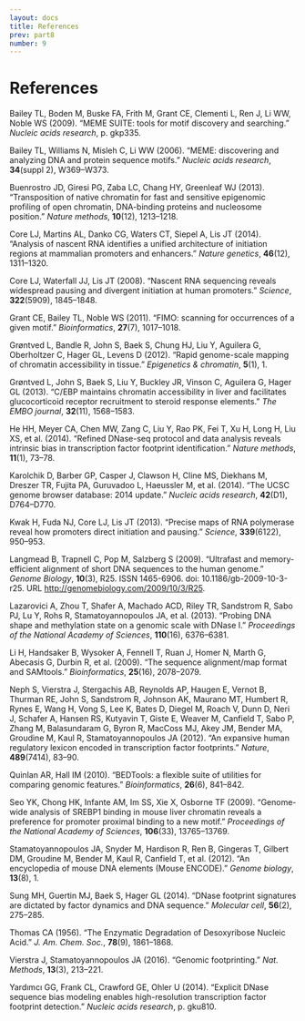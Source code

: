 ```yaml
---
layout: docs
title: References
prev: part8
number: 9
---
```


# References

Bailey TL, Boden M, Buske FA, Frith M, Grant CE, Clementi L, Ren J, Li WW, Noble WS (2009). “MEME SUITE: tools for motif discovery and searching.” *Nucleic acids research*, p. gkp335.

Bailey TL, Williams N, Misleh C, Li WW (2006). “MEME: discovering and analyzing DNA and protein sequence motifs.” *Nucleic acids research*, **34**(suppl 2), W369–W373.

Buenrostro JD, Giresi PG, Zaba LC, Chang HY, Greenleaf WJ (2013). “Transposition of native chromatin for fast and sensitive epigenomic profiling of open chromatin, DNA-binding proteins and nucleosome position.” *Nature methods*, **10**(12), 1213–1218.

Core LJ, Martins AL, Danko CG, Waters CT, Siepel A, Lis JT (2014). “Analysis of nascent RNA identifies a unified architecture of initiation regions at mammalian promoters and enhancers.” *Nature genetics*, **46**(12), 1311–1320.

Core LJ, Waterfall JJ, Lis JT (2008). “Nascent RNA sequencing reveals widespread pausing and divergent initiation at human promoters.” *Science*, **322**(5909), 1845–1848.

Grant CE, Bailey TL, Noble WS (2011). “FIMO: scanning for occurrences of a given motif.” *Bioinformatics*, **27**(7), 1017–1018.

Grøntved L, Bandle R, John S, Baek S, Chung HJ, Liu Y, Aguilera G, Oberholtzer C, Hager GL, Levens D (2012). “Rapid genome-scale mapping of chromatin accessibility in tissue.” *Epigenetics & chromatin*, **5**(1), 1.

Grøntved L, John S, Baek S, Liu Y, Buckley JR, Vinson C, Aguilera G, Hager GL (2013). “C/EBP maintains chromatin accessibility in liver and facilitates glucocorticoid receptor recruitment to steroid response elements.” *The EMBO journal*, **32**(11), 1568–1583.

He HH, Meyer CA, Chen MW, Zang C, Liu Y, Rao PK, Fei T, Xu H, Long H, Liu XS, et al. (2014). “Refined DNase-seq protocol and data analysis reveals intrinsic bias in transcription factor footprint identification.” *Nature methods*, **11**(1), 73–78.

Karolchik D, Barber GP, Casper J, Clawson H, Cline MS, Diekhans M, Dreszer TR, Fujita PA, Guruvadoo L, Haeussler M, et al. (2014). “The UCSC genome browser database: 2014 update.” *Nucleic acids research*, **42**(D1), D764–D770.

Kwak H, Fuda NJ, Core LJ, Lis JT (2013). “Precise maps of RNA polymerase reveal how promoters direct initiation and pausing.” *Science*, **339**(6122), 950–953.

Langmead B, Trapnell C, Pop M, Salzberg S (2009). “Ultrafast and memory-efficient alignment of short DNA sequences to the human genome.” *Genome Biology*, **10**(3), R25. ISSN 1465-6906. doi: 10.1186/gb-2009-10-3-r25. URL http://genomebiology.com/2009/10/3/R25.

Lazarovici A, Zhou T, Shafer A, Machado ACD, Riley TR, Sandstrom R, Sabo PJ, Lu Y, Rohs R, Stamatoyannopoulos JA, et al. (2013). “Probing DNA shape and methylation state on a genomic scale with DNase I.” *Proceedings of the National Academy of Sciences*, **110**(16), 6376–6381.

Li H, Handsaker B, Wysoker A, Fennell T, Ruan J, Homer N, Marth G, Abecasis G, Durbin R, et al. (2009). “The sequence alignment/map format and SAMtools.” *Bioinformatics*, **25**(16), 2078–2079.

Neph S, Vierstra J, Stergachis AB, Reynolds AP, Haugen E, Vernot B, Thurman RE, John S, Sandstrom R, Johnson AK, Maurano MT, Humbert R, Rynes E, Wang H, Vong S, Lee K, Bates D, Diegel M, Roach V, Dunn D, Neri J, Schafer A, Hansen RS, Kutyavin T, Giste E, Weaver M, Canfield T, Sabo P, Zhang M, Balasundaram G, Byron R, MacCoss MJ, Akey JM, Bender MA, Groudine M, Kaul R, Stamatoyannopoulos JA (2012). “An expansive human regulatory lexicon encoded in transcription factor footprints.” *Nature*, **489**(7414), 83–90.

Quinlan AR, Hall IM (2010). “BEDTools: a flexible suite of utilities for comparing genomic features.” *Bioinformatics*, **26**(6), 841–842.

Seo YK, Chong HK, Infante AM, Im SS, Xie X, Osborne TF (2009). “Genome-wide analysis of SREBP1 binding in mouse liver chromatin reveals a preference for promoter proximal binding to a new motif.” *Proceedings of the National Academy of Sciences*, **106**(33), 13765–13769.

Stamatoyannopoulos JA, Snyder M, Hardison R, Ren B, Gingeras T, Gilbert DM, Groudine M, Bender M, Kaul R, Canfield T, et al. (2012). “An encyclopedia of mouse DNA elements (Mouse ENCODE).” *Genome biology*, **13**(8), 1.

Sung MH, Guertin MJ, Baek S, Hager GL (2014). “DNase footprint signatures are dictated by factor dynamics and DNA sequence.” *Molecular cell*, **56**(2), 275–285.

Thomas CA (1956). “The Enzymatic Degradation of Desoxyribose Nucleic Acid.” *J. Am. Chem. Soc.*, **78**(9), 1861–1868.

Vierstra J, Stamatoyannopoulos JA (2016). “Genomic footprinting.” *Nat. Methods*, **13**(3), 213–221.

Yardımcı GG, Frank CL, Crawford GE, Ohler U (2014). “Explicit DNase sequence bias modeling enables high-resolution transcription factor footprint detection.” *Nucleic acids research*, p. gku810.
